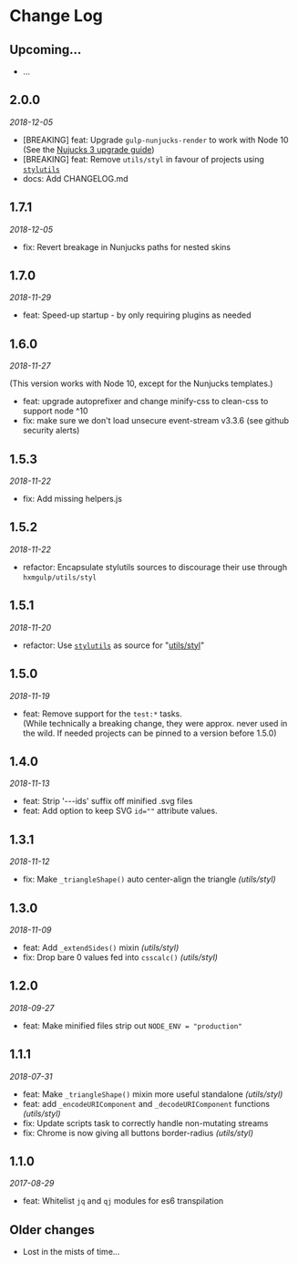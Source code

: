 # Change Log

## Upcoming...

<!-- Add new lines here. Version number will be decided later -->

- ...

## 2.0.0

_2018-12-05_

- [BREAKING] feat: Upgrade `gulp-nunjucks-render` to work with Node 10  
  (See the [Nujucks 3 upgrade guide](docs/nujucks-3-upgrade.md))
- [BREAKING] feat: Remove `utils/styl` in favour of projects using
  [`stylutils`](https://github.com/hugsmidjan/stylutils)
- docs: Add CHANGELOG.md

## 1.7.1

_2018-12-05_

- fix: Revert breakage in Nunjucks paths for nested skins

## 1.7.0

_2018-11-29_

- feat: Speed-up startup - by only requiring plugins as needed

## 1.6.0

_2018-11-27_

(This version works with Node 10, except for the Nunjucks templates.)

- feat: upgrade autoprefixer and change minify-css to clean-css to support
  node ^10
- fix: make sure we don't load unsecure event-stream v3.3.6
  (see github security alerts)

## 1.5.3

_2018-11-22_

- fix: Add missing helpers.js

## 1.5.2

_2018-11-22_

- refactor: Encapsulate stylutils sources to discourage their use through
  `hxmgulp/utils/styl`

## 1.5.1

_2018-11-20_

- refactor: Use [`stylutils`](https://github.com/hugsmidjan/stylutils) as
  source for "[utils/styl](utils/styl)"

## 1.5.0

_2018-11-19_

- feat: Remove support for the `test:*` tasks.  
  (While technically a breaking change, they were approx. never used in the
  wild. If needed projects can be pinned to a version before 1.5.0)

## 1.4.0

_2018-11-13_

- feat: Strip '---ids' suffix off minified .svg files
- feat: Add option to keep SVG `id=""` attribute values.

## 1.3.1

_2018-11-12_

- fix: Make `_triangleShape()` auto center-align the triangle _(utils/styl)_

## 1.3.0

_2018-11-09_

- feat: Add `_extendSides()` mixin _(utils/styl)_
- fix: Drop bare 0 values fed into `csscalc()` _(utils/styl)_

## 1.2.0

_2018-09-27_

- feat: Make minified files strip out `NODE_ENV = "production"`

## 1.1.1

_2018-07-31_

- feat: Make `_triangleShape()` mixin more useful standalone _(utils/styl)_
- feat: add `_encodeURIComponent` and `_decodeURIComponent` functions _(utils/styl)_
- fix: Update scripts task to correctly handle non-mutating streams
- fix: Chrome is now giving all buttons border-radius _(utils/styl)_

## 1.1.0

_2017-08-29_

- feat: Whitelist `jq` and `qj` modules for es6 transpilation

## Older changes

- Lost in the mists of time...
